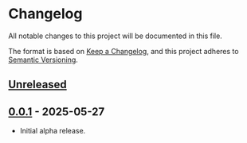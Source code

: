 # Changelog

All notable changes to this project will be documented in this file.

The format is based on [Keep a Changelog](https://keepachangelog.com/en/1.0.0/),
and this project adheres to [Semantic Versioning](https://semver.org/spec/v2.0.0.html).

## [Unreleased]

## [0.0.1] - 2025-05-27

- Initial alpha release.

[unreleased]: https://github.com/maxdeviant/aragorn2/compare/v0.0.1...HEAD
[0.0.1]: https://github.com/maxdeviant/aragorn2/compare/a412860...v0.0.1
